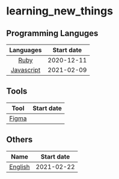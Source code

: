 # learning_new_things

## Programming Languges

| Languages  | Start date  |
| :---: | :---: |
| [Ruby](ruby/information.md) | 2020-12-11 |
| [Javascript](javascript/information.md) | 2021-02-09 |

## Tools

| Tool | Start date |
| :---: | :---: |
| [Figma](figma/information.md) | |

## Others

| Name | Start date |
| :---: | :---: |
| [English](english/information.md) | 2021-02-22 |